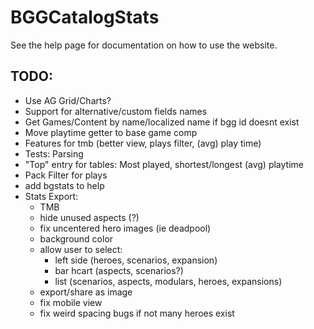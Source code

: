 # BGGCatalogStats

See the help page for documentation on how to use the website.

## TODO:
- Use AG Grid/Charts?
- Support for alternative/custom fields names
- Get Games/Content by name/localized name if bgg id doesnt exist
- Move playtime getter to base game comp
- Features for tmb (better view, plays filter, (avg) play time)
- Tests: Parsing
- "Top" entry for tables: Most played, shortest/longest (avg) playtime
- Pack Filter for plays
- add bgstats to help
- Stats Export:
  - TMB 
  - hide unused aspects (?)
  - fix uncentered hero images (ie deadpool)
  - background color
  - allow user to select:
    - left side (heroes, scenarios, expansion)
    - bar hcart (aspects, scenarios?)
    - list (scenarios, aspects, modulars, heroes, expansions)
  - export/share as image
  - fix mobile view
  - fix weird spacing bugs if not many heroes exist

